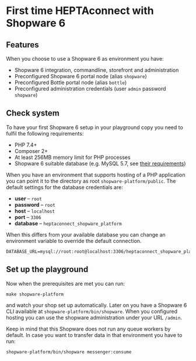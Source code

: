 # First time HEPTAconnect with Shopware 6

## Features

When you choose to use a Shopware 6 as environment you have:

* Shopware 6 integration, commandline, storefront and administration
* Preconfigured Shopware 6 portal node (alias `shopware`)
* Preconfigured Bottle portal node (alias `bottle`)
* Preconfigured administration credentials (user `admin` password `shopware`)


## Check system

To have your first Shopware 6 setup in your playground copy you need to fulfil the following requirements:

* PHP 7.4+
* Composer 2+
* At least 256MB memory limit for PHP processes
* Shopware 6 suitable database (e.g. MySQL 5.7, see [their requirements](https://developer.shopware.com/docs/guides/installation/overview#system-requirements))

When you have an environment that supports hosting of a PHP application you can point it to the directory as root `shopware-platform/public`.
The default settings for the database credentials are:

* **user** – `root`
* **password** – `root`
* **host** – `localhost`
* **port** – `3306`
* **database** – `heptaconnect_shopware_platform`

When this differs from your available database you can change an environment variable to override the default connection.

```shell
DATABASE_URL=mysql://root:root@localhost:3306/heptaconnect_shopware_platform
```


## Set up the playground

Now when the prerequisites are met you can run:
```shell
make shopware-platform
```
and watch your shop set up automatically.
Later on you have a Shopware 6 CLI available at `shopware-platform/bin/shopware`.
When you configured hosting you can use the shopware administration under your URL `/admin`.

Keep in mind that this Shopware does not run any queue workers by default.
In case you want to transfer data in that environment you have to run:
```shell
shopware-platform/bin/shopware messenger:consume
```
